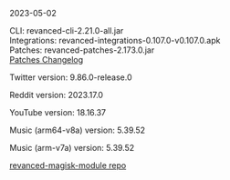 2023-05-02
  
CLI: revanced-cli-2.21.0-all.jar  
Integrations: revanced-integrations-0.107.0-v0.107.0.apk  
Patches: revanced-patches-2.173.0.jar  
[Patches Changelog](https://github.com/revanced/revanced-patches/releases/tag/v2.173.0)  

Twitter version: 9.86.0-release.0  

Reddit version: 2023.17.0  

YouTube version: 18.16.37  

Music (arm64-v8a) version: 5.39.52  

Music (arm-v7a) version: 5.39.52  

[revanced-magisk-module repo](https://github.com/j-hc/revanced-magisk-module)
